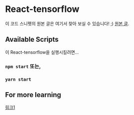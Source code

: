 # React-tensorflow

이 코드 스니펫의 원본 글은 여기서 찾아 보실 수 있습니다! ;) [원본 글](https://velog.io/@hollymalu/tensorflow.js-%EC%82%AC%EC%9A%A9%ED%95%98%EC%97%AC-%EC%95%84%EC%A3%BC-%EA%B0%84%EB%8B%A8%ED%95%9C-%EC%8B%A4%EC%8B%9C%EA%B0%84-%EC%9D%B4%EB%AF%B8%EC%A7%80-%EB%B6%84%EB%A5%98%EA%B8%B0-%EB%A7%8C%EB%93%A4%EA%B8%B0).

## Available Scripts

이 React-tensorflow을 실행시킬려면...

### `npm start` 또는,

### `yarn start`

## For more learning

[링크1](https://www.tensorflow.org/js/tutorials?hl=ko)
